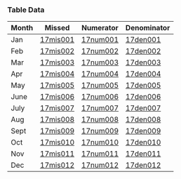 ### Table Data

Month | Missed | Numerator | Denominator | 
----- | ------ | ----------| ----------- |
Jan|[17mis001](https://github.com/Edward-Yao31/Salud-Y-Vida-Report/blob/master/unique-id-repo/missed/16mis001.md) | [17num001](https://github.com/Edward-Yao31/Salud-Y-Vida-Report/blob/master/unique-id-repo/num/16num001.md) | [17den001](https://github.com/Edward-Yao31/Salud-Y-Vida-Report/blob/master/unique-id-repo/den/16den001.md)
Feb|[17mis002](https://github.com/Edward-Yao31/Salud-Y-Vida-Report/blob/master/unique-id-repo/missed/16mis002.md) | [17num002](https://github.com/Edward-Yao31/Salud-Y-Vida-Report/blob/master/unique-id-repo/num/16num002.md) | [17den002](https://github.com/Edward-Yao31/Salud-Y-Vida-Report/blob/master/unique-id-repo/den/16den002.md)
Mar|[17mis003](https://github.com/Edward-Yao31/Salud-Y-Vida-Report/blob/master/unique-id-repo/missed/16mis003.md) | [17num003](https://github.com/Edward-Yao31/Salud-Y-Vida-Report/blob/master/unique-id-repo/num/16num003.md) | [17den003](https://github.com/Edward-Yao31/Salud-Y-Vida-Report/blob/master/unique-id-repo/den/16den003.md)
Apr|[17mis004](https://github.com/Edward-Yao31/Salud-Y-Vida-Report/blob/master/unique-id-repo/missed/16mis004.md) | [17num004](https://github.com/Edward-Yao31/Salud-Y-Vida-Report/blob/master/unique-id-repo/num/16num004.md) | [17den004](https://github.com/Edward-Yao31/Salud-Y-Vida-Report/blob/master/unique-id-repo/den/16den004.md)
May|[17mis005](https://github.com/Edward-Yao31/Salud-Y-Vida-Report/blob/master/unique-id-repo/missed/16mis005.md) | [17num005](https://github.com/Edward-Yao31/Salud-Y-Vida-Report/blob/master/unique-id-repo/num/16num005.md) | [17den005](https://github.com/Edward-Yao31/Salud-Y-Vida-Report/blob/master/unique-id-repo/den/16den005.md)
June|[17mis006](https://github.com/Edward-Yao31/Salud-Y-Vida-Report/blob/master/unique-id-repo/missed/16mis006.md) | [17num006](https://github.com/Edward-Yao31/Salud-Y-Vida-Report/blob/master/unique-id-repo/num/16num006.md) | [17den006](https://github.com/Edward-Yao31/Salud-Y-Vida-Report/blob/master/unique-id-repo/den/16den006.md)
July|[17mis007](https://github.com/Edward-Yao31/Salud-Y-Vida-Report/blob/master/unique-id-repo/missed/16mis007.md) | [17num007](https://github.com/Edward-Yao31/Salud-Y-Vida-Report/blob/master/unique-id-repo/num/16num007.md) | [17den007](https://github.com/Edward-Yao31/Salud-Y-Vida-Report/blob/master/unique-id-repo/den/16den007.md)
Aug|[17mis008](https://github.com/Edward-Yao31/Salud-Y-Vida-Report/blob/master/unique-id-repo/missed/16mis008.md) | [17num008](https://github.com/Edward-Yao31/Salud-Y-Vida-Report/blob/master/unique-id-repo/num/16num008.md) | [17den008](https://github.com/Edward-Yao31/Salud-Y-Vida-Report/blob/master/unique-id-repo/den/16den008.md)
Sept|[17mis009](https://github.com/Edward-Yao31/Salud-Y-Vida-Report/blob/master/unique-id-repo/missed/16mis009.md) | [17num009](https://github.com/Edward-Yao31/Salud-Y-Vida-Report/blob/master/unique-id-repo/num/16num009.md) | [17den009](https://github.com/Edward-Yao31/Salud-Y-Vida-Report/blob/master/unique-id-repo/den/16den009.md)
Oct|[17mis010](https://github.com/Edward-Yao31/Salud-Y-Vida-Report/blob/master/unique-id-repo/missed/16mis010.md) | [17num010](https://github.com/Edward-Yao31/Salud-Y-Vida-Report/blob/master/unique-id-repo/num/16num010.md) | [17den010](https://github.com/Edward-Yao31/Salud-Y-Vida-Report/blob/master/unique-id-repo/den/16den010.md)
Nov|[17mis011](https://github.com/Edward-Yao31/Salud-Y-Vida-Report/blob/master/unique-id-repo/missed/16mis011.md) | [17num011](https://github.com/Edward-Yao31/Salud-Y-Vida-Report/blob/master/unique-id-repo/num/16num011.md) | [17den011](https://github.com/Edward-Yao31/Salud-Y-Vida-Report/blob/master/unique-id-repo/den/16den011.md)
Dec|[17mis012](https://github.com/Edward-Yao31/Salud-Y-Vida-Report/blob/master/unique-id-repo/missed/16mis012.md) | [17num012](https://github.com/Edward-Yao31/Salud-Y-Vida-Report/blob/master/unique-id-repo/num/16num012.md) | [17den012](https://github.com/Edward-Yao31/Salud-Y-Vida-Report/blob/master/unique-id-repo/den/16den012.md)

